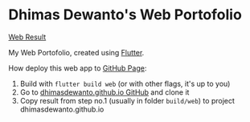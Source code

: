 # Dhimas Dewanto's Web Portofolio

[Web Result](https://dhimasdewanto.github.io/)

My Web Portofolio, created using [Flutter](https://flutter.dev/).

How deploy this web app to [GitHub Page](https://dhimasdewanto.github.io/):

1. Build with `flutter build web` (or with other flags, it's up to you)
2. Go to [dhimasdewanto.github.io GitHub](https://github.com/dhimasdewanto/dhimasdewanto.github.io) and clone it
3. Copy result from step no.1 (usually in folder `build/web`) to project dhimasdewanto.github.io
